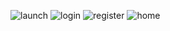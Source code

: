 ![launch](https://github.com/ozguncanbey/KratosTask/assets/138692325/ac4778b6-da87-4fd1-a99e-24e6e61011c0)
![login](https://github.com/ozguncanbey/KratosTask/assets/138692325/7de9f6d3-f2ef-47e8-935d-e9b8b4f322f3)
![register](https://github.com/ozguncanbey/KratosTask/assets/138692325/a4e695ea-3e61-4a30-b27b-f8c2d73cd8b6)
![home](https://github.com/ozguncanbey/KratosTask/assets/138692325/e727dd32-a0f4-4160-9d0a-dc7f77c16d56)
